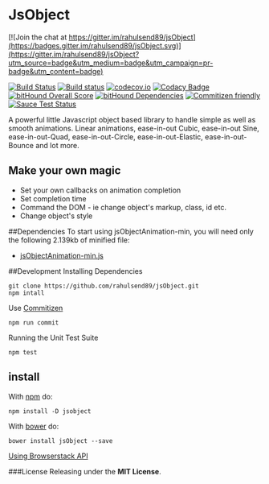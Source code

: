JsObject
========

[![Join the chat at https://gitter.im/rahulsend89/jsObject](https://badges.gitter.im/rahulsend89/jsObject.svg)](https://gitter.im/rahulsend89/jsObject?utm_source=badge&utm_medium=badge&utm_campaign=pr-badge&utm_content=badge)

[![Build Status](https://travis-ci.org/rahulsend89/jsObject.svg?branch=master)](https://travis-ci.org/rahulsend89/jsObject)
[![Build status](https://ci.appveyor.com/api/projects/status/xlauhppk74yrd7o4?svg=true)](https://ci.appveyor.com/project/rahulsend89/jsobject)
[![codecov.io](https://codecov.io/github/rahulsend89/jsObject/coverage.svg?branch=master)](https://codecov.io/github/rahulsend89/jsObject?branch=master)
[![Codacy Badge](https://api.codacy.com/project/badge/grade/95e0be54b477475c8369689e474618a7)](https://www.codacy.com/app/rahul-send89/jsObject)
[![bitHound Overall Score](https://www.bithound.io/github/rahulsend89/jsObject/badges/score.svg)](https://www.bithound.io/github/rahulsend89/jsObject)
[![bitHound Dependencies](https://www.bithound.io/github/rahulsend89/jsObject/badges/dependencies.svg)](https://www.bithound.io/github/rahulsend89/jsObject/master/dependencies/npm)
[![Commitizen friendly](https://img.shields.io/badge/commitizen-friendly-brightgreen.svg)](http://commitizen.github.io/cz-cli/)
[![Sauce Test Status](https://saucelabs.com/browser-matrix/rahul_send89.svg)](https://saucelabs.com/u/rahul_send89)
<!-- [![semantic-release](https://img.shields.io/badge/%20%20%F0%9F%93%A6%F0%9F%9A%80-semantic--release-e10079.svg)](https://github.com/semantic-release/semantic-release) -->

A powerful little Javascript object based library to handle simple as well as smooth animations. Linear animations, ease-in-out Cubic, ease-in-out Sine, ease-in-out-Quad, ease-in-out-Circle, ease-in-out-Elastic, ease-in-out-Bounce and lot more.  

## Make your own magic
* Set your own callbacks on animation completion
* Set completion time
* Command the DOM - ie change object's markup, class, id etc.
* Change object's style

##Dependencies
To start using jsObjectAnimation-min, you will need only the following 2.139kb of minified file:
* [jsObjectAnimation-min.js](https://github.com/rahulsend89/jsObject/blob/master/src/min/jsObjectAnimation-min.js)

##Development
Installing Dependencies
```
git clone https://github.com/rahulsend89/jsObject.git
npm intall
```

Use [Commitizen](http://commitizen.github.io/cz-cli/) 
```
npm run commit
```

Running the Unit Test Suite
```
npm test
```

## install

With [npm](https://www.npmjs.com/) do:

```
npm install -D jsobject
```

With [bower](http://bower.io/) do:

```
bower install jsObject --save
```

[Using Browserstack API](https://www.browserstack.com)

###License
Releasing under the <b>MIT License</b>.

